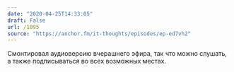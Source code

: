 ```yaml
---
date: "2020-04-25T14:33:05"
draft: False
url: /1095
source: "https://anchor.fm/it-thoughts/episodes/ep-ed7vh2"
---
```


Смонтировал аудиоверсию вчерашнего эфира, так что можно слушать, а также подписываться во всех возможных местах.
